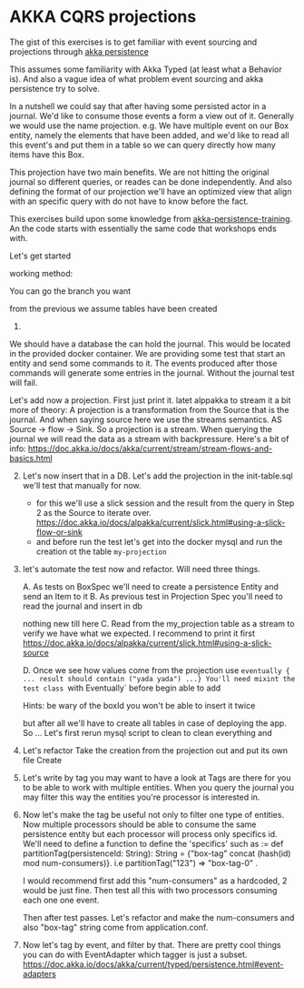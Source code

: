 # AKKA CQRS projections
The gist of this exercises is to get familiar with event sourcing and projections through [akka persistence](https://doc.akka.io/docs/akka/current/typed/persistence.html)

This assumes some familiarity with Akka Typed (at least what a Behavior is). And also a vague idea of what problem event sourcing and akka persistence try to solve.

In a nutshell we could say that after having some persisted actor in a journal. We'd like to consume those events
a form a view out of it. Generally we would use the name projection. e.g. We have multiple event on our Box entity, 
namely the elements that have been added, and we'd like to read all this event's and put them in a table so we can
query directly how many items have this Box. 

This projection have two main benefits. We are not hitting the original journal so different queries, or reades can
be done independently. And also defining the format of our projection we'll have an optimized view that align with 
an specific query with do not have to know before the fact.  

This exercises build upon some knowledge from [akka-persistence-training](https://github.com/franciscolopezsancho/akka-persistence-training/). An the code starts with essentially the same code that workshops ends with. 

Let's get started


working method:

You can go the branch you want

from the previous we assume tables have been created

01. 
   
   We should have a database the can hold the journal. This would be located in the provided docker container.
   We are providing some test that start an entity and send some commands to it. The events produced after those 
   commands will generate some entries in the journal. Without the journal test will fail.  

   Let's add now a projection. First just print it.
   latet alppakka to stream it
   a bit more of theory: A projection is a transformation from the Source that is the journal.
   And when saying source here we use the streams semantics. AS Source -> flow -> Sink. So a projection is a stream. When querying the journal we will read the data as a stream with backpressure. Here's a bit of info:  https://doc.akka.io/docs/akka/current/stream/stream-flows-and-basics.html


02. Let's now insert that in a DB. Let's add the projection in the init-table.sql
   we'll test that manually for now.
      - for this we'll use a slick session and the result from the query in Step 2 as the Source to iterate over.
         https://doc.akka.io/docs/alpakka/current/slick.html#using-a-slick-flow-or-sink
      - and before run the test let's get into the docker mysql and run the creation ot the table `my-projection`

03. let's automate the test now and refactor. 
      Will need three things. 

      A. As tests on BoxSpec we'll need to create a persistence Entity and send an Item to it
      B. As previous test in Projection Spec you'll need to read the journal and insert in db
      
      nothing new till here
      C. Read from the my_projection table as a stream to verify we have what we expected. I recommend to print it first
      https://doc.akka.io/docs/alpakka/current/slick.html#using-a-slick-source

      D. Once we see how values come from the projection use `eventually { ... result should contain ("yada yada") ...}
      You'll need mixint the test class `with Eventually` before begin able to add 
      
      Hints: be wary of the boxId you won't be able to insert it twice

      but after all we'll have to create all tables in case of deploying the app. So ...
      Let's first rerun mysql script to clean to clean everything and 

04. Let's refactor
   Take the creation from the projection out and put its own file
   Create 


05. Let's write by tag
      you may want to have a look at 
      Tags are there for you to be able to work with multiple entities. When you query the journal you may filter this
      way the entities you're processor is interested in. 

06. Now let's make the tag be useful not only to filter one type of entities. Now multiple processors should be able to consume the same persistence entity but each processor will process only specifics id. We'll need to define a function to define the 'specifics' such as := def partitionTag(persistenceId: String): String = {"box-tag" concat (hash(id) mod num-consumers)}. i.e partitionTag("123") => "box-tag-0" . 

    I would recommend first add this "num-consumers" as a hardcoded, 2 would be just fine.  Then test all this with two processors consuming each one one event. 

    Then after test passes. Let's refactor and make the num-consumers and also "box-tag" string come from application.conf.

    

07. Now let's tag by event, and filter by that. There are pretty cool things you can do with EventAdapter which
tagger is just a subset. https://doc.akka.io/docs/akka/current/typed/persistence.html#event-adapters 
